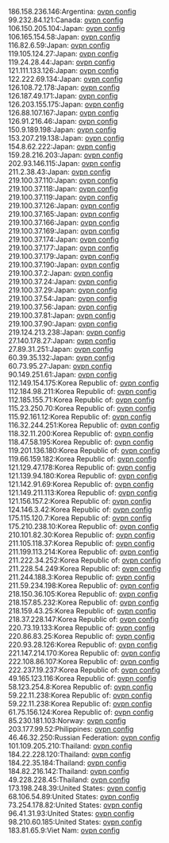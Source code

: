 186.158.236.146:Argentina: [ovpn config](vpn/186_158_236_146.ovpn)  
99.232.84.121:Canada: [ovpn config](vpn/99_232_84_121.ovpn)  
106.150.205.104:Japan: [ovpn config](vpn/106_150_205_104.ovpn)  
106.165.154.58:Japan: [ovpn config](vpn/106_165_154_58.ovpn)  
116.82.6.59:Japan: [ovpn config](vpn/116_82_6_59.ovpn)  
119.105.124.27:Japan: [ovpn config](vpn/119_105_124_27.ovpn)  
119.24.28.44:Japan: [ovpn config](vpn/119_24_28_44.ovpn)  
121.111.133.126:Japan: [ovpn config](vpn/121_111_133_126.ovpn)  
122.222.69.134:Japan: [ovpn config](vpn/122_222_69_134.ovpn)  
126.108.72.178:Japan: [ovpn config](vpn/126_108_72_178.ovpn)  
126.187.49.171:Japan: [ovpn config](vpn/126_187_49_171.ovpn)  
126.203.155.175:Japan: [ovpn config](vpn/126_203_155_175.ovpn)  
126.88.107.167:Japan: [ovpn config](vpn/126_88_107_167.ovpn)  
126.91.216.46:Japan: [ovpn config](vpn/126_91_216_46.ovpn)  
150.9.189.198:Japan: [ovpn config](vpn/150_9_189_198.ovpn)  
153.207.219.138:Japan: [ovpn config](vpn/153_207_219_138.ovpn)  
154.8.62.222:Japan: [ovpn config](vpn/154_8_62_222.ovpn)  
159.28.216.203:Japan: [ovpn config](vpn/159_28_216_203.ovpn)  
202.93.146.115:Japan: [ovpn config](vpn/202_93_146_115.ovpn)  
211.2.38.43:Japan: [ovpn config](vpn/211_2_38_43.ovpn)  
219.100.37.110:Japan: [ovpn config](vpn/219_100_37_110.ovpn)  
219.100.37.118:Japan: [ovpn config](vpn/219_100_37_118.ovpn)  
219.100.37.119:Japan: [ovpn config](vpn/219_100_37_119.ovpn)  
219.100.37.126:Japan: [ovpn config](vpn/219_100_37_126.ovpn)  
219.100.37.165:Japan: [ovpn config](vpn/219_100_37_165.ovpn)  
219.100.37.166:Japan: [ovpn config](vpn/219_100_37_166.ovpn)  
219.100.37.169:Japan: [ovpn config](vpn/219_100_37_169.ovpn)  
219.100.37.174:Japan: [ovpn config](vpn/219_100_37_174.ovpn)  
219.100.37.177:Japan: [ovpn config](vpn/219_100_37_177.ovpn)  
219.100.37.179:Japan: [ovpn config](vpn/219_100_37_179.ovpn)  
219.100.37.190:Japan: [ovpn config](vpn/219_100_37_190.ovpn)  
219.100.37.2:Japan: [ovpn config](vpn/219_100_37_2.ovpn)  
219.100.37.24:Japan: [ovpn config](vpn/219_100_37_24.ovpn)  
219.100.37.29:Japan: [ovpn config](vpn/219_100_37_29.ovpn)  
219.100.37.54:Japan: [ovpn config](vpn/219_100_37_54.ovpn)  
219.100.37.56:Japan: [ovpn config](vpn/219_100_37_56.ovpn)  
219.100.37.81:Japan: [ovpn config](vpn/219_100_37_81.ovpn)  
219.100.37.90:Japan: [ovpn config](vpn/219_100_37_90.ovpn)  
219.124.213.238:Japan: [ovpn config](vpn/219_124_213_238.ovpn)  
27.140.178.27:Japan: [ovpn config](vpn/27_140_178_27.ovpn)  
27.89.31.251:Japan: [ovpn config](vpn/27_89_31_251.ovpn)  
60.39.35.132:Japan: [ovpn config](vpn/60_39_35_132.ovpn)  
60.73.95.27:Japan: [ovpn config](vpn/60_73_95_27.ovpn)  
90.149.251.61:Japan: [ovpn config](vpn/90_149_251_61.ovpn)  
112.149.154.175:Korea Republic of: [ovpn config](vpn/112_149_154_175.ovpn)  
112.184.98.211:Korea Republic of: [ovpn config](vpn/112_184_98_211.ovpn)  
112.185.155.71:Korea Republic of: [ovpn config](vpn/112_185_155_71.ovpn)  
115.23.250.70:Korea Republic of: [ovpn config](vpn/115_23_250_70.ovpn)  
115.92.161.12:Korea Republic of: [ovpn config](vpn/115_92_161_12.ovpn)  
116.32.244.251:Korea Republic of: [ovpn config](vpn/116_32_244_251.ovpn)  
118.32.11.200:Korea Republic of: [ovpn config](vpn/118_32_11_200.ovpn)  
118.47.58.195:Korea Republic of: [ovpn config](vpn/118_47_58_195.ovpn)  
119.201.136.180:Korea Republic of: [ovpn config](vpn/119_201_136_180.ovpn)  
119.66.159.182:Korea Republic of: [ovpn config](vpn/119_66_159_182.ovpn)  
121.129.47.178:Korea Republic of: [ovpn config](vpn/121_129_47_178.ovpn)  
121.139.94.180:Korea Republic of: [ovpn config](vpn/121_139_94_180.ovpn)  
121.142.91.69:Korea Republic of: [ovpn config](vpn/121_142_91_69.ovpn)  
121.149.211.113:Korea Republic of: [ovpn config](vpn/121_149_211_113.ovpn)  
121.156.157.2:Korea Republic of: [ovpn config](vpn/121_156_157_2.ovpn)  
124.146.3.42:Korea Republic of: [ovpn config](vpn/124_146_3_42.ovpn)  
175.115.120.7:Korea Republic of: [ovpn config](vpn/175_115_120_7.ovpn)  
175.210.238.10:Korea Republic of: [ovpn config](vpn/175_210_238_10.ovpn)  
210.101.82.30:Korea Republic of: [ovpn config](vpn/210_101_82_30.ovpn)  
211.105.118.37:Korea Republic of: [ovpn config](vpn/211_105_118_37.ovpn)  
211.199.113.214:Korea Republic of: [ovpn config](vpn/211_199_113_214.ovpn)  
211.222.34.252:Korea Republic of: [ovpn config](vpn/211_222_34_252.ovpn)  
211.228.54.249:Korea Republic of: [ovpn config](vpn/211_228_54_249.ovpn)  
211.244.188.3:Korea Republic of: [ovpn config](vpn/211_244_188_3.ovpn)  
211.59.234.198:Korea Republic of: [ovpn config](vpn/211_59_234_198.ovpn)  
218.150.36.105:Korea Republic of: [ovpn config](vpn/218_150_36_105.ovpn)  
218.157.85.232:Korea Republic of: [ovpn config](vpn/218_157_85_232.ovpn)  
218.159.43.25:Korea Republic of: [ovpn config](vpn/218_159_43_25.ovpn)  
218.37.228.147:Korea Republic of: [ovpn config](vpn/218_37_228_147.ovpn)  
220.73.19.133:Korea Republic of: [ovpn config](vpn/220_73_19_133.ovpn)  
220.86.83.25:Korea Republic of: [ovpn config](vpn/220_86_83_25.ovpn)  
220.93.28.126:Korea Republic of: [ovpn config](vpn/220_93_28_126.ovpn)  
221.147.214.170:Korea Republic of: [ovpn config](vpn/221_147_214_170.ovpn)  
222.108.86.107:Korea Republic of: [ovpn config](vpn/222_108_86_107.ovpn)  
222.237.19.237:Korea Republic of: [ovpn config](vpn/222_237_19_237.ovpn)  
49.165.123.116:Korea Republic of: [ovpn config](vpn/49_165_123_116.ovpn)  
58.123.254.8:Korea Republic of: [ovpn config](vpn/58_123_254_8.ovpn)  
59.22.11.238:Korea Republic of: [ovpn config](vpn/59_22_11_238.ovpn)  
59.22.11.238:Korea Republic of: [ovpn config](vpn/59_22_11_238.ovpn)  
61.75.156.124:Korea Republic of: [ovpn config](vpn/61_75_156_124.ovpn)  
85.230.181.103:Norway: [ovpn config](vpn/85_230_181_103.ovpn)  
203.177.99.52:Philippines: [ovpn config](vpn/203_177_99_52.ovpn)  
46.46.32.250:Russian Federation: [ovpn config](vpn/46_46_32_250.ovpn)  
101.109.205.210:Thailand: [ovpn config](vpn/101_109_205_210.ovpn)  
184.22.228.120:Thailand: [ovpn config](vpn/184_22_228_120.ovpn)  
184.22.35.184:Thailand: [ovpn config](vpn/184_22_35_184.ovpn)  
184.82.216.142:Thailand: [ovpn config](vpn/184_82_216_142.ovpn)  
49.228.228.45:Thailand: [ovpn config](vpn/49_228_228_45.ovpn)  
173.198.248.39:United States: [ovpn config](vpn/173_198_248_39.ovpn)  
68.106.54.89:United States: [ovpn config](vpn/68_106_54_89.ovpn)  
73.254.178.82:United States: [ovpn config](vpn/73_254_178_82.ovpn)  
96.41.31.93:United States: [ovpn config](vpn/96_41_31_93.ovpn)  
98.210.60.185:United States: [ovpn config](vpn/98_210_60_185.ovpn)  
183.81.65.9:Viet Nam: [ovpn config](vpn/183_81_65_9.ovpn)  
